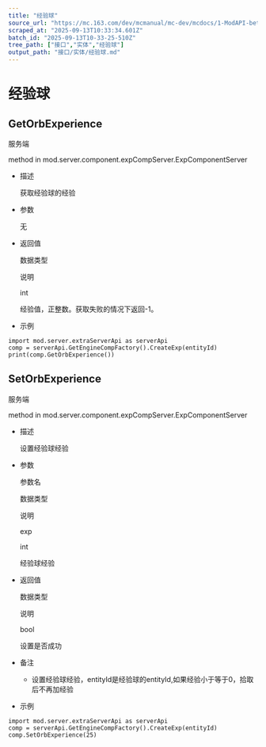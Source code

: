 ```yaml
---
title: "经验球"
source_url: "https://mc.163.com/dev/mcmanual/mc-dev/mcdocs/1-ModAPI-beta/%E6%8E%A5%E5%8F%A3/%E5%AE%9E%E4%BD%93/%E7%BB%8F%E9%AA%8C%E7%90%83.html?catalog=1"
scraped_at: "2025-09-13T10:33:34.601Z"
batch_id: "2025-09-13T10-33-25-510Z"
tree_path: ["接口","实体","经验球"]
output_path: "接口/实体/经验球.md"
---
```


#  经验球

##  GetOrbExperience

服务端

method in mod.server.component.expCompServer.ExpComponentServer

*   描述
    
    获取经验球的经验
    
*   参数
    
    无
    
*   返回值
    
    数据类型
    
    说明
    
    int
    
    经验值，正整数。获取失败的情况下返回-1。
    
*   示例
    

```
import mod.server.extraServerApi as serverApi
comp = serverApi.GetEngineCompFactory().CreateExp(entityId)
print(comp.GetOrbExperience())

```

##  SetOrbExperience

服务端

method in mod.server.component.expCompServer.ExpComponentServer

*   描述
    
    设置经验球经验
    
*   参数
    
    参数名
    
    数据类型
    
    说明
    
    exp
    
    int
    
    经验球经验
    
*   返回值
    
    数据类型
    
    说明
    
    bool
    
    设置是否成功
    
*   备注
    
    *   设置经验球经验，entityId是经验球的entityId,如果经验小于等于0，拾取后不再加经验
*   示例
    

```
import mod.server.extraServerApi as serverApi
comp = serverApi.GetEngineCompFactory().CreateExp(entityId)
comp.SetOrbExperience(25)

```